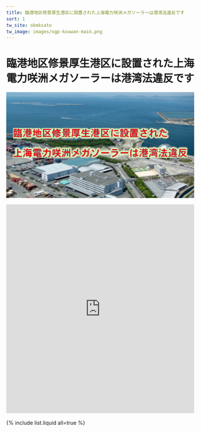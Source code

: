 ```yaml
---
title: 臨港地区修景厚生港区に設置された上海電力咲洲メガソーラーは港湾法違反です  
sort: 1  
tw_site: okmksato
tw_image: images/ogp-kouwan-main.png
---
```

# 臨港地区修景厚生港区に設置された上海電力咲洲メガソーラーは港湾法違反です  
![港湾法違反](images/ogp-kouwan-main.png)  

<iframe width="100%" height="560" src="https://www.youtube.com/embed/vWRHuub-b_E" title="YouTube video player" frameborder="0" allow="accelerometer; autoplay; clipboard-write; encrypted-media; gyroscope; picture-in-picture" allowfullscreen></iframe>

{% include list.liquid all=true %}
